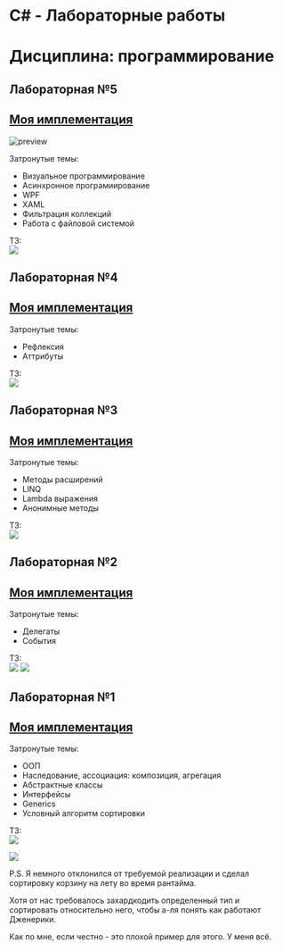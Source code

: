 # C# - Лабораторные работы 
# Дисциплина: программирование

## Лабораторная №5
## **[Моя имплементация](https://github.com/daniilboyarinkov/Labworks_2semester/tree/master/LabWork5)**

![preview](For_Readme/LabWork5/preview.jpg)

Затронутые темы:
+ Визуальное программирование
+ Асинхронное програмиирование
+ WPF
+ XAML
+ Фильтрация коллекций
+ Работа с файловой системой

ТЗ:  
![](For_Readme/LabWork5/1.jpg)

## Лабораторная №4
## **[Моя имплементация](https://github.com/daniilboyarinkov/Labworks_2semester/tree/master/LabWork4)**

Затронутые темы:
+ Рефлексия
+ Аттрибуты

ТЗ:  
![](For_Readme/LabWork4/1.jpg)


## Лабораторная №3
## **[Моя имплементация](https://github.com/daniilboyarinkov/Labworks_2semester/tree/master/LabWork3)**

Затронутые темы:
+ Методы расширений
+ LINQ
+ Lambda выражения
+ Анонимные методы

ТЗ:  
![](For_Readme/LabWork3/1.jpg)

## Лабораторная №2 
## **[Моя имплементация](https://github.com/daniilboyarinkov/Labworks_2semester/tree/master/LabWork2)**

Затронутые темы:
+ Делегаты
+ События

ТЗ:  
![](For_Readme/LabWork2/1.jpg)
![](For_Readme/LabWork2/2.jpg)

## Лабораторная №1  
## **[Моя имплементация](https://github.com/daniilboyarinkov/Labworks_2semester/tree/master/LabWork1)**

Затронутые темы:
+ ООП
+ Наследование, ассоциация: композиция, агрегация
+ Абстрактные классы
+ Интерфейсы
+ Generics
+ Условный алгоритм сортировки

ТЗ:    
![](For_Readme/LabWork1/1.jpg)

![](For_Readme/LabWork1/2.jpg)

P.S. Я немного отклонился от требуемой реализации и сделал сортировку корзину на лету во время рантайма.

Хотя от нас требовалось захардкодить определенный тип и сортировать относительно него, чтобы а-ля понять как работают Дженерики.

Как по мне, если честно - это плохой пример для этого. У меня всё.
